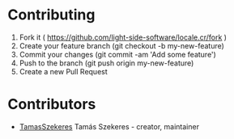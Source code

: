 # Contributing

1. Fork it ( https://github.com/light-side-software/locale.cr/fork )
2. Create your feature branch (git checkout -b my-new-feature)
3. Commit your changes (git commit -am 'Add some feature')
4. Push to the branch (git push origin my-new-feature)
5. Create a new Pull Request

# Contributors

- [TamasSzekeres](https://github.com/TamasSzekeres) Tamás Szekeres - creator, maintainer
